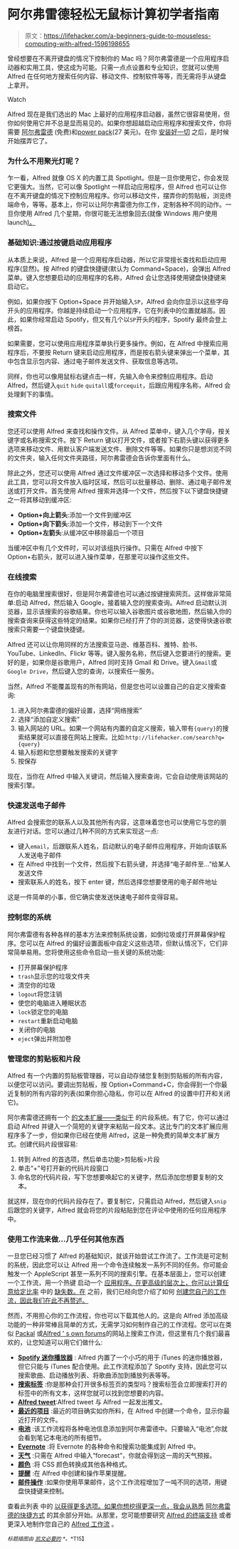 # 阿尔弗雷德轻松无鼠标计算初学者指南

> 原文：<https://lifehacker.com/a-beginners-guide-to-mouseless-computing-with-alfred-1596198655>

曾经想要在不离开键盘的情况下控制你的 Mac 吗？阿尔弗雷德是一个应用程序启动器和实用工具，使这成为可能。只需一点点设置和专业知识，您就可以使用 Alfred 在任何地方搜索任何内容、移动文件、控制软件等等，而无需将手从键盘上拿开。

Watch

Alfred 现在是我们选出的 Mac 上最好的应用程序启动器，虽然它很容易使用，但你如何使用它并不总是显而易见的。如果你想超越启动应用程序和搜索文件，你将需要 [阿尔弗雷德](http://www.alfredapp.com/) (免费)和[power pack](https://buy.alfredapp.com/)(27 美元)。在你 [安装好一切](http://support.alfredapp.com/tutorials:your-first-5-minutes) 之后，是时候开始摆弄它了。

### 为什么不用聚光灯呢？

乍一看，Alfred 就像 OS X 的内置工具 Spotlight。但是一旦你使用它，你会发现它更强大。当然，它可以像 Spotlight 一样启动应用程序，但 Alfred 也可以让你在不离开键盘的情况下控制应用程序。你可以移动文件，摆弄你的剪贴板，浏览终端命令，等等。基本上，你可以让阿尔弗雷德为你工作，定制各种不同的动作。一旦你使用 Alfred 几个星期，你很可能无法想象回去(就像 Windows 用户使用 launch[)。](https://lifehacker.com/why-you-should-be-using-an-app-launcher-and-how-to-mak-5963597)

### 基础知识:通过按键启动应用程序

从本质上来说，Alfred 是一个应用程序启动器，所以它非常擅长查找和启动应用程序(显然)。按 Alfred 的键盘快捷键(默认为 Command+Space)，会弹出 Alfred 菜单。键入您想要启动的应用程序的名称，Alfred 会让您选择使用键盘快捷键来启动它。

例如，如果你按下 Option+Space 并开始输入`SP`，Alfred 会向你显示以这些字母开头的应用程序。你越是持续启动一个应用程序，它在列表中的位置就越高。因此，如果你经常启动 Spotify，但又有几个以`SP`开头的程序，Spotify 最终会登上榜首。

如果需要，您可以使用应用程序菜单执行更多操作。例如，在 Alfred 中搜索应用程序后，不要按 Return 键来启动应用程序，而是按右箭头键来弹出一个菜单，其中包含显示包内容、通过电子邮件发送文件、获取信息等选项。

同样，你也可以像用鼠标右键点击一样，先输入命令来控制应用程序。启动 Alfred，然后键入`quit` `hide` `quitall`或`forcequit`，后跟应用程序名称，Alfred 会处理剩下的事情。

### 搜索文件

您还可以使用 Alfred 来查找和操作文件。从 Alfred 菜单中，键入几个字母，按关键字或名称搜索文件。按下 Return 键以打开文件，或者按下右箭头键以获得更多选项来移动文件、用默认客户端发送文件、删除文件等等。如果你只是想浏览不同的文件夹，输入任何文件夹路径，阿尔弗雷德会告诉你里面有什么。

除此之外，您还可以使用 Alfred 通过文件缓冲区一次选择和移动多个文件。使用此工具，您可以将文件放入临时区域，然后可以批量移动、删除、通过电子邮件发送或打开文件。首先使用 Alfred 搜索并选择一个文件，然后按下以下键盘快捷键之一将其移动到缓冲区:

*   **Option+向上箭头**:添加一个文件到缓冲区
*   **Option+向下箭头**:添加一个文件，移动到下一个文件
*   **Option+左箭头**:从缓冲区中移除最后一个项目

当缓冲区中有几个文件时，可以对该组执行操作。只需在 Alfred 中按下 Option+右箭头，就可以进入操作菜单，在那里可以操作这些文件。

### 在线搜索

在你的电脑里搜索很好，但是阿尔弗雷德也可以通过按键搜索网页。这样做非常简单:启动 Alfred，然后输入 Google，接着输入您的搜索查询。Alfred 启动默认浏览器，显示该搜索的谷歌结果。你也可以输入谷歌图片或谷歌地图，然后输入你的搜索查询来获得这些特定的结果。如果你已经打开了你的浏览器，这使得快速谷歌搜索只需要一个键盘快捷键。

Alfred 还可以让你用同样的方法搜索亚马逊、维基百科、推特、脸书、YouTube、LinkedIn、Flickr 等等。键入服务名称，然后键入您要进行的搜索。更好的是，如果你是谷歌用户，Alfred 同时支持 Gmail 和 Drive。键入`Gmail`或`Google Drive`，然后键入您的查询，以搜索任一服务。

当然，Alfred 不能覆盖现有的所有网站，但是您也可以设置自己的自定义搜索查询:

1.  进入阿尔弗雷德的偏好设置，选择“网络搜索”
2.  选择“添加自定义搜索”
3.  输入网站的 URL。如果一个网站有内置的自定义搜索，输入带有`{query}`的搜索结果就可以直接在网站上搜索。比如:`http://lifehacker.com/search?q={query}`
4.  输入标题和您想要触发搜索的关键字
5.  按保存

现在，当你在 Alfred 中输入关键词，然后输入搜索查询，它会自动使用该网站的搜索引擎。

### 快速发送电子邮件

Alfred 会搜索您的联系人以及其他所有内容，这意味着您也可以使用它与您的朋友进行对话。您可以通过几种不同的方式来实现这一点:

*   键入`email`，后跟联系人姓名，启动默认的电子邮件应用程序，开始向该联系人发送电子邮件
*   在 Alfred 中找到一个文件，然后按下右箭头键，并选择“电子邮件至...”给某人发送文件
*   搜索联系人的姓名，按下 enter 键，然后选择您想要使用的电子邮件地址

这是一件简单的小事，但它确实使发送快速电子邮件变得容易。

### 控制您的系统

阿尔弗雷德有各种各样的基本方法来控制系统设置，如倒垃圾或打开屏幕保护程序。您可以在 Alfred 的偏好设置面板中自定义这些选项，但默认情况下，它们非常简单易用。您将使用这些命令启动一些关键的系统功能:

*   打开屏幕保护程序
*   `trash`显示您的垃圾文件夹
*   清空你的垃圾
*   `logout`将您注销
*   使您的电脑进入睡眠状态
*   `lock`锁定您的电脑
*   `restart`重新启动电脑
*   关闭你的电脑
*   `eject`弹出并附加卷

### 管理您的剪贴板和片段

Alfred 有一个内置的剪贴板管理器，可以自动存储您复制到剪贴板的所有内容，以便您可以访问。要调出剪贴板，按 Option+Command+C，你会得到一个你最近复制的所有内容的列表(如果你担心隐私，你可以在 Alfred 的设置中打开和关闭它)。

阿尔弗雷德还拥有一个 [的文本扩展——类似于](http://lifehacker.com/how-to-use-text-expansion-to-save-yourself-hours-of-typ-5611210) 的片段系统。有了它，你可以通过启动 Alfred 并键入一个简短的关键字来粘贴一段文本。这比专门的文本扩展应用程序多了一步，但如果你已经在使用 Alfred，这是一种免费的简单文本扩展方式。创建代码片段很容易:

1.  转到 Alfred 的首选项，然后单击功能>剪贴板>片段
2.  单击“+”号打开新的代码片段窗口
3.  命名您的代码片段，写下您想要唤起它的关键字，然后添加您想要复制的文本。

就这样，现在你的代码片段存在了。要复制它，只需启动 Alfred，然后键入`snip`后跟您的关键字，Alfred 就会将您的片段粘贴到您在评论中使用的任何应用程序中。

### 使用工作流来做...几乎任何其他东西

一旦您已经习惯了 Alfred 的基础知识，就该开始尝试工作流了。工作流是可定制的系统，因此您可以让 Alfred 用一个命令连续触发一系列不同的任务。你可能会触发一个 AppleScript 甚至一系列不同的搜索引擎。在基本层面上，您可以创建一个工作流，用一个热键 启动一个 [应用程序。在更高级的层次上，你可以计算任意给定比率](http://support.alfredapp.com/tutorials:hotkeys) 中的 [缺失数。在](http://www.packal.org/workflow/ratio-calculator) 之前，我们已经向您介绍了如何 [创建您自己的工作流，因此我们在此不再赘述。](https://lifehacker.com/how-to-automate-anything-with-alfred-workflows-then-sh-5993430)

然而，不用担心你的工作流程，你也可以下载其他人的。这是向 Alfred 添加高级功能的一种非常棒且简单的方式，无需学习如何制作自己的工作流程。您可以在类似 [Packal](http://www.packal.org/) 或[Alfred ' s own forums](http://www.alfredforum.com/forum/3-share-your-workflows/)的网站上搜索工作流，但这里有几个我们最喜欢的，让您知道可以用它们做什么:

*   [**Spotify 迷你播放器**](https://github.com/vdesabou/alfred-spotify-mini-player) : Alfred 内置了一个小巧的用于 iTunes 的迷你播放器，但它只能与 iTunes 配合使用。此工作流程添加了 Spotify 支持，因此您可以搜索歌曲、启动播放列表、将歌曲添加到播放列表等等。
*   [**搜索标签**](http://www.alfredforum.com/topic/236-search-safari-and-chrome-tabs-updated-feb-8-2014/) :你是那种会打开很多标签页的类型吗？搜索标签会立即搜索打开的标签中的所有文本，这样您就可以找到您想要的内容。
*   [**Alfred tweet**](http://dferg.us/alfredtweet-2/):Alfred tweet 与 Alfred 一起发出推文。
*   [**最近的项目**](http://www.alfredforum.com/topic/713-recent-items-40-docs-folders-apps-custom-categories-favorites-interaction-with-opensave-dialogs-and-more/) :最近的项目确实如你所料，在 Alfred 中创建一个命令，显示你最近打开的文件。
*   [**电池**](http://www.alfredforum.com/topic/1211-battery-view-summary-stats-about-your-laptop-battery/) :该工作流程将各种电池信息添加到阿尔弗雷德中。只要输入“电池”,你就会看到笔记本电池的所有细节。
*   [**Evernote**](http://dl.getdropbox.com/u/127623/Evernote.alfredworkflow) :将 Evernote 的各种命令和搜索功能集成到 Alfred 中。
*   [**天气**](http://dferg.us/weather-for-alfred-2/) :只需在 Alfred 中输入“forecast”，你就会得到这一周的天气预报。
*   [**颜色**](http://www.alfredforum.com/topic/805-colors%E2%80%94a-css-color-conversion-workflow/) :将 CSS 颜色转换成其他各种格式。
*   [**提醒**](http://www.alfredforum.com/topic/917-reminders/) :在 Alfred 中创建和操作苹果提醒。
*   [**邮件操作**](http://www.alfredforum.com/topic/379-mail-actions-workflow-updated-v07/) :如果你使用苹果邮件，这个工作流程增加了一吨不同的选项，用键盘快捷键来控制。

查看此列表 中的 [以获得更多选项。如果你想挖得更深一点，我会从熟悉](https://lifehacker.com/this-massive-list-of-alfred-workflows-automates-all-kin-1411849146) [阿尔弗雷德的快捷方式](http://support.alfredapp.com/cheatsheet) 的其余部分开始。从那里，您可能想要研究 [Alfred 的终端支持](http://support.alfredapp.com/features:terminal) 或者更深入地制作您自己的 [Alfred 工作流](http://support.alfredapp.com/workflows) 。

<small>*标题插图由*</small> [<small>*凯文必要的*</small>](http://www.kevinnecessary.com/) <small>*。*T15】</small>